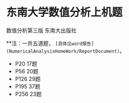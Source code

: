 # 东南大学数值分析上机题
数值分析第三版 东南大出版社

**注：一共五道题， `[具体见word报告](NumericalAnalysisHomeWork/ReportDocument)`。

* P20 17题
* P56 20题
* P126 29题
* P195 37题
* P256 23题

